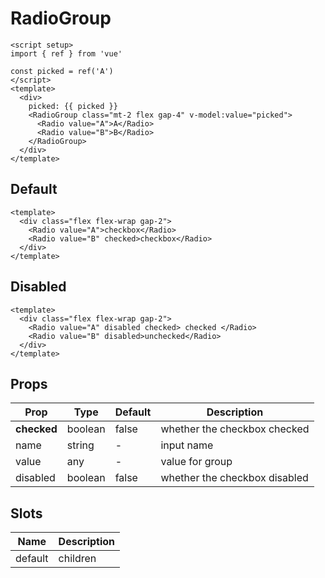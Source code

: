 # RadioGroup

```vue demo
<script setup>
import { ref } from 'vue'

const picked = ref('A')
</script>
<template>
  <div>
    picked: {{ picked }}
    <RadioGroup class="mt-2 flex gap-4" v-model:value="picked">
      <Radio value="A">A</Radio>
      <Radio value="B">B</Radio>
    </RadioGroup>
  </div>
</template>
```

## Default

```vue demo
<template>
  <div class="flex flex-wrap gap-2">
    <Radio value="A">checkbox</Radio>
    <Radio value="B" checked>checkbox</Radio>
  </div>
</template>
```

## Disabled

```vue demo
<template>
  <div class="flex flex-wrap gap-2">
    <Radio value="A" disabled checked> checked </Radio>
    <Radio value="B" disabled>unchecked</Radio>
  </div>
</template>
```

## Props

| Prop        | Type    | Default | Description                   |
| ----------- | ------- | ------- | ----------------------------- |
| **checked** | boolean | false   | whether the checkbox checked  |
| name        | string  | -       | input name                    |
| value       | any     | -       | value for group               |
| disabled    | boolean | false   | whether the checkbox disabled |

## Slots

| Name    | Description |
| ------- | ----------- |
| default | children    |
